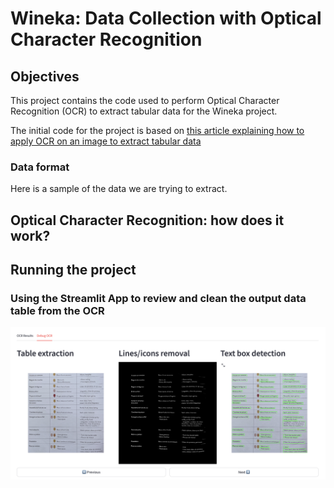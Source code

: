 <h1>Wineka: Data Collection with Optical Character Recognition</h1>

<h2>Objectives</h2>

This project contains the code used to perform Optical Character Recognition (OCR) to extract tabular data for the Wineka project. 

The initial code for the project is based on <a href="https://livefiredev.com/how-to-extract-table-from-image-in-python-opencv-ocr/">this article explaining how to apply OCR on an image to extract tabular data</a>

<h3>Data format</h3>
Here is a sample of the data we are trying to extract.

<h2>Optical Character Recognition: how does it work?</h2>

<h2>Running the project</h2>

<h3>Using the Streamlit App to review and clean the output data table from the OCR</h3>

![tab from the streamlit application allowing to troubleshoot the OCR process](https://github.com/sean-bnms/Wineka_OCR/blob/main/resources/app_2.png?raw=true)
